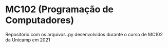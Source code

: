 # MC102 (Programação de Computadores)
Repositório com os arquivos .py desenvolvidos durante o curso de MC102 da Unicamp em 2021
